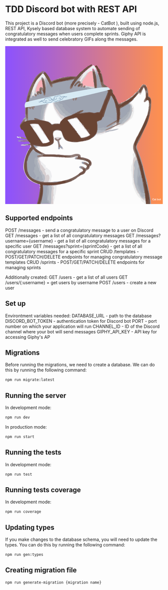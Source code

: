 # TDD Discord bot with REST API

This project is a Discord bot (more precisely - CatBot ), built using node.js, REST API, Kysely based database system to automate sending of congratulatory messages when users complete sprints. Giphy API is integrated as well to send celebratory GIFs along the messages.

![alt text](cat-bot.png)

## Supported endpoints

POST /messages - send a congratulatory message to a user on Discord
GET /messages - get a list of all congratulatory messages
GET /messages?username={username} - get a list of all congratulatory messages for a specific user
GET /messages?sprint={sprintCode} - get a list of all congratulatory messages for a specific sprint
CRUD /templates - POST/GET/PATCH/DELETE endpoints for managing congratulatory message templates
CRUD /sprints - POST/GET/PATCH/DELETE endpoints for managing sprints

Additionally created:
GET /users - get a list of all users
GET /users/{:username} = get users by username
POST /users - create a new user

## Set up

Environtment variables needed:
DATABASE_URL - path to the database
DISCORD_BOT_TOKEN - authentication token for Discord bot
PORT - port number on which your application will run
CHANNEL_ID - ID of the Discord channel where your bot will send messages
GIPHY_API_KEY - API key for accessing Giphy's AP


## Migrations

Before running the migrations, we need to create a database. We can do this by running the following command:

```bash
npm run migrate:latest
```

## Running the server

In development mode:

```bash
npm run dev
```

In production mode:

```bash
npm run start
```
## Running the tests

In development mode:

```bash
npm run test
```
## Running tests coverage

In development mode:

```bash
npm run coverage
```

## Updating types

If you make changes to the database schema, you will need to update the types. You can do this by running the following command:

```bash
npm run gen:types
```
## Creating migration file


```bash
npm run generate-migration {migration name}
```

